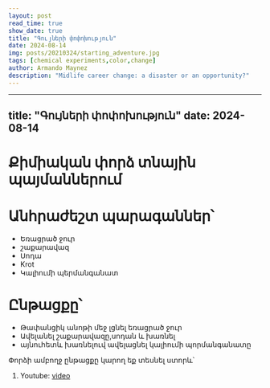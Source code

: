 ```yaml
---
layout: post
read_time: true
show_date: true
title: "Գույների փոփոխություն"
date: 2024-08-14
img: posts/20210324/starting_adventure.jpg
tags: [chemical experiments,color,change]
author: Armando Maynez
description: "Midlife career change: a disaster or an opportunity?"
---
```

---
title: "Գույների փոփոխություն"
date: 2024-08-14
---

# Քիմիական փորձ տնային պայմաններում 
# Անհրաժեշտ պարագաններ՝
- Եռացրած ջուր
- շաքարավազ
- Սոդա
- Krot
- Կալիումի պերմանգանատ
#  Ընթացքը՝
-  Թափանցիկ անոթի մեջ լցնել եռացրած ջուր
- Ավելանել  շաքարավազը,սոդան և խառնել
- այնուհետև խառնելուվ  ավելացնել կալիումի պորմանգանատը

Փորձի ամբողջ ընթացքը կարող եք տեսնել ստորև՝

1. Youtube: [video](https://youtube.com/shorts/1sT2ixV4uVE?si=8UOW2_bmdWlU9nHc)


